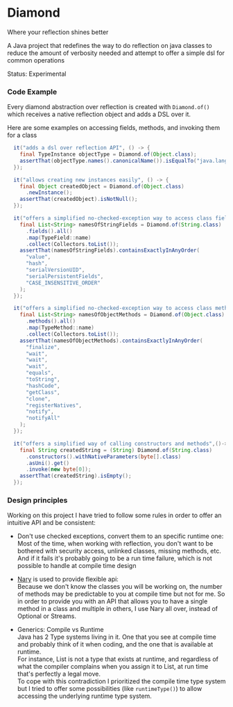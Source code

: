 Diamond
==============

Where your reflection shines better  

A Java project that redefines the way to do reflection on java classes to reduce
the amount of verbosity needed and attempt to offer a simple dsl for common operations

Status: Experimental

### Code Example
Every diamond abstraction over reflection is created with `Diamond.of()` which
receives a native reflection object and adds a DSL over it.

Here are some examples on accessing fields, methods, and invoking them for a class 

```java
  it("adds a dsl over reflection API", () -> {
    final TypeInstance objectType = Diamond.of(Object.class);
    assertThat(objectType.names().canonicalName()).isEqualTo("java.lang.Object");
  });

  it("allows creating new instances easily", () -> {
    final Object createdObject = Diamond.of(Object.class)
      .newInstance();
    assertThat(createdObject).isNotNull();
  });

  it("offers a simplified no-checked-exception way to access class fields", () -> {
    final List<String> namesOfStringFields = Diamond.of(String.class)
      .fields().all()
      .map(TypeField::name)
      .collect(Collectors.toList());
    assertThat(namesOfStringFields).containsExactlyInAnyOrder(
      "value",
      "hash",
      "serialVersionUID",
      "serialPersistentFields",
      "CASE_INSENSITIVE_ORDER"
    );
  });

  it("offers a simplified no-checked-exception way to access class methods", () -> {
    final List<String> namesOfObjectMethods = Diamond.of(Object.class)
      .methods().all()
      .map(TypeMethod::name)
      .collect(Collectors.toList());
    assertThat(namesOfObjectMethods).containsExactlyInAnyOrder(
      "finalize",
      "wait",
      "wait",
      "wait",
      "equals",
      "toString",
      "hashCode",
      "getClass",
      "clone",
      "registerNatives",
      "notify",
      "notifyAll"
    );
  });

  it("offers a simplified way of calling constructors and methods",()->{
    final String createdString = (String) Diamond.of(String.class)
      .constructors().withNativeParameters(byte[].class)
      .asUni().get()
      .invoke(new byte[0]);
    assertThat(createdString).isEmpty();
  });
```

### Design principles
Working on this project I have tried to follow some rules in order to offer an
intuitive API and be consistent:

- Don't use checked exceptions, convert them to an specific runtime one:  
  Most of the time, when working with reflection, you don't want to be bothered 
  with security access, unlinked classes, missing methods, etc. And if it fails 
  it's probably going to be a run time failure, which is not possible to handle at 
  compile time design
  
- [Nary](https://github.com/kfgodel/nary) is used to provide flexible api:  
  Because we don't know the classes you will be working on, the number of methods
  may be predictable to you at compile time but not for me.  So in order to provide 
  you with an API that allows you to have a single method in a class and multiple
  in others, I use Nary all over, instead of Optional or Streams.  
  
- Generics: Compile vs Runtime  
  Java has 2 Type systems living in it. One that you see at compile time and probably
  think of it when coding, and the one that is available at runtime.  
  For instance, List<String> is not a type that exists at runtime, and regardless of
  what the compiler complains when you assign it to List<Integer>, at run time that's
  perfectly a legal move.  
  To cope with this contradiction I prioritized the compile time type system but I 
  tried to offer some possibilities (like `runtimeType()`) to allow accessing the 
  underlying runtime type system.  